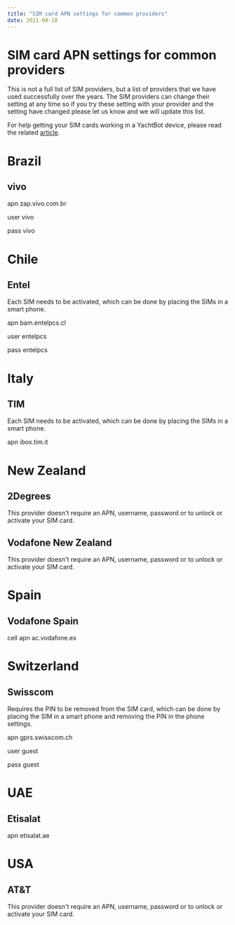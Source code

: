 ```yaml
---
title: "SIM card APN settings for common providers"
date: 2021-08-18
---
```

# SIM card APN settings for common providers

This is not a full list of SIM providers, but a list of providers that we have used successfully over the years. The SIM providers can change their setting at any time so if you try these setting with your provider and the setting have changed please let us know and we will update this list.

  

For help getting your SIM cards working in a YachtBot device, please read the related [article](../../YachtBot%20Products/YachtBot%20product%20family%20fundamentals/Cellular%20connectivity%20trouble%20shooting.md).

  

Brazil
======

vivo
----

apn zap.vivo.com.br

user vivo

pass vivo

  

Chile
=====

Entel 
------

Each SIM needs to be activated, which can be done by placing the SIMs in a smart phone.

  

apn bam.entelpcs.cl

user entelpcs

pass entelpcs

  

Italy
=====

TIM
---

Each SIM needs to be activated, which can be done by placing the SIMs in a smart phone.

  

apn ibox.tim.it

  

New Zealand
===========

2Degrees
--------

This provider doesn't require an APN, username, password or to unlock or activate your SIM card.

  

Vodafone New Zealand
--------------------

This provider doesn't require an APN, username, password or to unlock or activate your SIM card.

  

Spain
=====

Vodafone Spain
--------------

cell apn ac.vodafone.es

  

Switzerland
===========

Swisscom
--------

Requires the PIN to be removed from the SIM card, which can be done by placing the SIM in a smart phone and removing the PIN in the phone settings.

  

apn gprs.swisscom.ch 

user guest

pass guest

  

UAE
===

Etisalat
--------

apn etisalat.ae

  

USA
===

AT&T 
-----

This provider doesn't require an APN, username, password or to unlock or activate your SIM card.